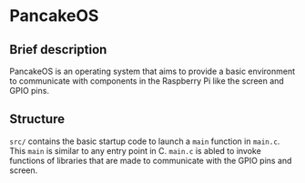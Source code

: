 # PancakeOS

## Brief description

PancakeOS is an operating system that aims to provide a basic environment to communicate with components in the Raspberry Pi like the screen and GPIO pins.


## Structure

`src/` contains the basic startup code to launch a `main` function in `main.c`. This `main` is similar to any entry point in C. `main.c` is abled to invoke functions of libraries that are made to communicate with the GPIO pins and screen.

